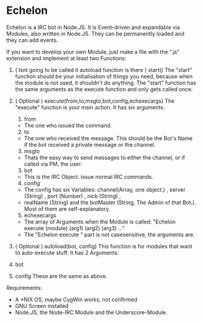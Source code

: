 Echelon
=======

Echelon is a IRC bot in Node.JS. It is Event-driven and expandable via Modules, also written in Node.JS.
They can be permanently loaded and they can add events.

If you want to develop your own Module, just make a file with the ".js" extension and implement at least two Functions:

1. ( Isnt going to be called it autoload function is there ) start()
  The "start" function should be your initialisation of things you need, because when the module is not used, it shouldn't
  do anything. The "start" function has the same arguments as the execute function and only gets called once.
  
2. ( Optional )  execute(from,to,msgto,bot,config,echexecargs)
  The "execute" function is your main action. It has six arguments:
    1. from
      - The one who issued the command.
      
    2. to
      - The one who received the message. This should be the Bot's Name if the bot received a private message or the channel.
    3. msgto
      - Thats the easy way to send messages to either the channel, or if called via PM, the user.
    3. bot
      - This is the IRC Object. issue normal IRC commands.
    4. config
      - The config has six Variables: channel(Array, one object.) , server (String) , port (Number) , nick (String) , 
      - realName (String) and the botMaster (String, The Admin of that Bot.). Most of them are self-explanatory.
    5. echexecargs
      - The array of Arguments when the Module is called: "Echelon execute (module) (arg1) (arg2) (arg3) ..."
      - The "Echelon execute " part is not casesensitive, the arguments are.

3. ( Optional ) autoload(bot, config)
  This function is for modules that want to auto-execute stuff. It has 2 Arguments:
  1. bot
  2. config
  These are the same as above.

Requirements:
 - A *NIX OS, maybe CygWin works, not confirmed
 - GNU Screen installed
 - Node.JS, the Node-IRC Module and the Underscore-Module.
